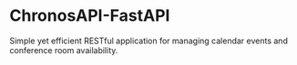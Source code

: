 # ChronosAPI-FastAPI
Simple yet efficient RESTful application for managing calendar events and conference room availability.

